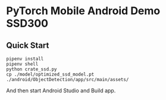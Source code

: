 # PyTorch Mobile Android Demo SSD300

## Quick Start

```
pipenv install
pipenv shell
python crate_ssd.py
cp ./model/optimized_ssd_model.pt ./android/ObjectDetection/app/src/main/assets/
```

And then start Android Studio and Build app.

